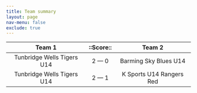 ```yaml
---
title: Team summary
layout: page
nav-menu: false
exclude: true
---
```




|           Team 1           |  ::Score::  |          Team 2          |
|:--------------------------:|:-----------:|:------------------------:|
| Tunbridge Wells Tigers U14 | 2 &mdash; 0 |  Barming Sky Blues U14   |
| Tunbridge Wells Tigers U14 | 2 &mdash; 1 | K Sports U14 Rangers Red |

 <br /><br /><br />